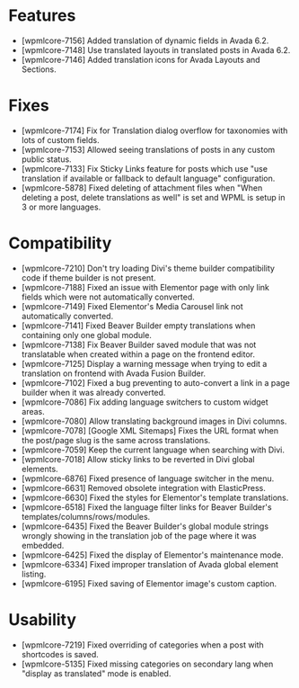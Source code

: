 # Features
* [wpmlcore-7156] Added translation of dynamic fields in Avada 6.2.
* [wpmlcore-7148] Use translated layouts in translated posts in Avada 6.2.
* [wpmlcore-7146] Added translation icons for Avada Layouts and Sections.

# Fixes
* [wpmlcore-7174] Fix for Translation dialog overflow for taxonomies with lots of custom fields.
* [wpmlcore-7153] Allowed seeing translations of posts in any custom public status.
* [wpmlcore-7133] Fix Sticky Links feature for posts which use "use translation if available or fallback to default language" configuration.
* [wpmlcore-5878] Fixed deleting of attachment files when "When deleting a post, delete translations as well" is set and WPML is setup in 3 or more languages.

# Compatibility
* [wpmlcore-7210] Don't try loading Divi's theme builder compatibility code if theme builder is not present.
* [wpmlcore-7188] Fixed an issue with Elementor page with only link fields which were not automatically converted.
* [wpmlcore-7149] Fixed Elementor's Media Carousel link not automatically converted.
* [wpmlcore-7141] Fixed Beaver Builder empty translations when containing only one global module.
* [wpmlcore-7138] Fix Beaver Builder saved module that was not translatable when created within a page on the frontend editor.
* [wpmlcore-7125] Display a warning message when trying to edit a translation on frontend with Avada Fusion Builder.
* [wpmlcore-7102] Fixed a bug preventing to auto-convert a link in a page builder when it was already converted.
* [wpmlcore-7086] Fix adding language switchers to custom widget areas.
* [wpmlcore-7080] Allow translating background images in Divi columns.
* [wpmlcore-7078] [Google XML Sitemaps] Fixes the URL format when the post/page slug is the same across translations.
* [wpmlcore-7059] Keep the current language when searching with Divi.
* [wpmlcore-7018] Allow sticky links to be reverted in Divi global elements.
* [wpmlcore-6876] Fixed presence of language switcher in the menu.
* [wpmlcore-6631] Removed obsolete integration with ElasticPress.
* [wpmlcore-6630] Fixed the styles for Elementor's template translations.
* [wpmlcore-6518] Fixed the language filter links for Beaver Builder's templates/columns/rows/modules.
* [wpmlcore-6435] Fixed the Beaver Builder's global module strings wrongly showing in the translation job of the page where it was embedded.
* [wpmlcore-6425] Fixed the display of Elementor's maintenance mode.
* [wpmlcore-6334] Fixed improper translation of Avada global element listing.
* [wpmlcore-6195] Fixed saving of Elementor image's custom caption.

# Usability
* [wpmlcore-7219] Fixed overriding of categories when a post with shortcodes is saved.
* [wpmlcore-5135] Fixed missing categories on secondary lang when "display as translated" mode is enabled.